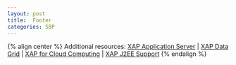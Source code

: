 ```yaml
---
layout: post
title:  Footer
categories: SBP
---
```


{% align center %}
Additional resources: [XAP Application Server](http://www.gigaspaces.com/xap) \| [XAP Data Grid](http://www.gigaspaces.com/datagrid) \| [XAP for Cloud Computing](http://www.gigaspaces.com/cloud) \| [XAP J2EE Support](http://www.gigaspaces.com/j2ee)
{% endalign %}
